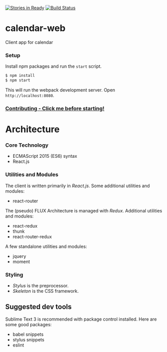 [![Stories in Ready](https://badge.waffle.io/ADI-Labs/calendar-web.png?label=ready&title=Ready)](https://waffle.io/ADI-Labs/calendar-web)
[![Build Status](https://travis-ci.org/ADI-Labs/calendar-web.svg?branch=master)](https://travis-ci.org/ADI-Labs/calendar-web)

# calendar-web
Client app for calendar




### Setup


Install npm packages and run the `start` script.
```bash
$ npm install
$ npm start
```

This will run the webpack development server. Open `http://localhost:8080`.

### [Contributing - Click me before starting!](https://github.com/ADI-Labs/calendar-web/blob/master/CONTRIBUTING.md#development)


# Architecture

### Core Technology
 - ECMAScript 2015 (ES6) syntax
 - React.js

### Utilities and Modules
The client is written primarily in *React.js*. Some additional utilities and modules:
 - react-router

The (pseudo) FLUX Architecture is managed with *Redux*. Additional utilities and modules:
 - react-redux
 - thunk
 - react-router-redux

A few standalone utilities and modules:
 - jquery
 - moment


### Styling
 - *Stylus* is the preprocessor.
 - *Skeleton* is the CSS framework.


## Suggested dev tools
Sublime Text 3 is recommended with package control installed. Here are some good packages:
 - babel snippets
 - stylus snippets
 - eslint

